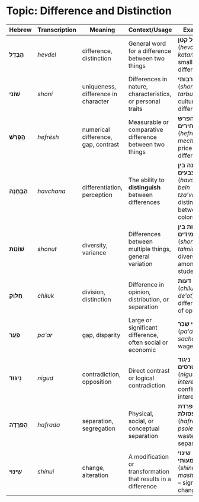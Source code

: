# Topic: Difference and Distinction

| **Hebrew**       | **Transcription** | **Meaning**              | **Context/Usage** | **Example** |  
|------------------|------------------|--------------------------|------------------|------------|  
| **הֶבְדֵּל**    | *hevdel*         | difference, distinction   | General word for a difference between two things | **הבדל קטן** (*hevdel katan*) – small difference |  
| **שׁוֹנִי**    | *shoni*         | uniqueness, difference in character | Differences in nature, characteristics, or personal traits | **שוני תרבותי** (*shoni tarbuti*) – cultural difference |  
| **הֶפְרֵשׁ**    | *hefrésh*       | numerical difference, gap, contrast | Measurable or comparative difference between two things | **הפרש מחירים** (*hefrésh mechirim*) – price difference |  
| **הַבְחָנָה**    | *havchana*       | differentiation, perception | The ability to **distinguish** between differences | **הבחנה בין צבעים** (*havchana bein tza'vaim*) – distinction between colors |  
| **שׁוֹנוּת**    | *shonut*         | diversity, variance       | Differences between multiple things, general variation | **שונות בין תלמידים** (*shonut bein talmidim*) – diversity among students |  
| **חִלּוּק**     | *chiluk*         | division, distinction     | Difference in opinion, distribution, or separation | **חילוקי דעות** (*chilukei de'ot*) – differences of opinion |  
| **פַּעֲר**      | *pa'ar*          | gap, disparity            | Large or significant difference, often social or economic | **פערי שכר** (*pa'arei sachar*) – wage gap |   
| **נִיגּוּד**    | *nigud*          | contradiction, opposition | Direct contrast or logical contradiction | **ניגוד אינטרסים** (*nigud interesim*) – conflict of interest |  
| **הַפרָדָה**    | *hafrada*        | separation, segregation   | Physical, social, or conceptual separation | **הפרדת פסולת** (*hafradat psolet*) – waste separation |  
| **שִׁינּוּי**   | *shinui*         | change, alteration        | A modification or transformation that results in a difference | **שינוי משמעותי** (*shinui mashma'uti*) – significant change |  

